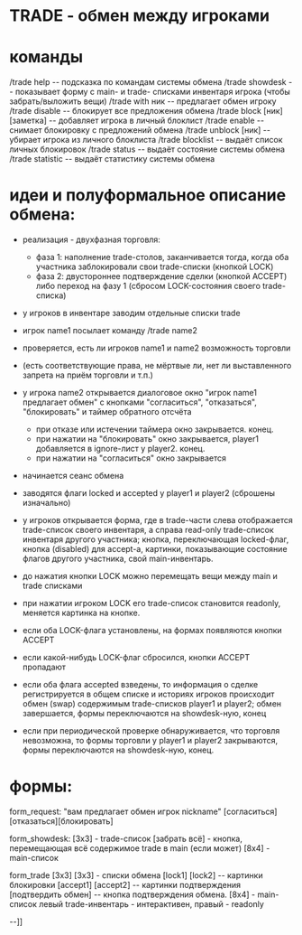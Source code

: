 TRADE - обмен между игроками
============================

команды
=======

/trade help -- подсказка по командам системы обмена
/trade showdesk -- показывает форму с main- и trade- списками инвентаря игрока 
               (чтобы забрать/выложить вещи)
/trade with ник -- предлагает обмен игроку 
/trade disable -- блокирует все предложения обмена
/trade block [ник] [заметка] -- добавляет игрока в личный блоклист
/trade enable -- снимает блокировку с предложений обмена
/trade unblock [ник] -- убирает игрока из личного блоклиста
/trade blocklist -- выдаёт список личных блокировок
/trade status -- выдаёт состояние системы обмена
/trade statistic -- выдаёт статистику системы обмена

идеи и полуформальное описание обмена:
======================================

* реализация - двухфазная торговля:
  * фаза 1: наполнение trade-столов, заканчивается тогда, 
    когда оба участника заблокировали свои trade-списки
    (кнопкой LOCK)
  * фаза 2: двустороннее подтверждение сделки (кнопкой ACCEPT)
    либо переход на фазу 1 (сбросом LOCK-состояния своего trade-списка)
    
* у игроков в инвентаре заводим отдельные списки trade
* игрок name1 посылает команду /trade name2
* проверяется, есть ли игроков name1 и name2 возможность торговли
* (есть соответствующие права, не мёртвые ли, нет ли выставленного запрета
  на приём торговли и т.п.)
* у игрока name2 открывается диалоговое окно "игрок name1 предлагает обмен"
  с кнопками "согласиться", "отказаться", "блокировать" и таймер 
  обратного отсчёта
  * при отказе или истечении таймера окно закрывается. конец.
  * при нажатии на "блокировать" окно закрывается, player1 добавляется в 
    ignore-лист у player2. конец.
  * при нажатии на "согласиться" окно закрывается
* начинается сеанс обмена
* заводятся флаги locked и accepted у player1 и player2 (сброшены изначально)
* у игроков открывается форма, где в trade-части слева отображается 
  trade-список своего инвентаря, а справа read-only trade-список 
  инвентаря другого участника; кнопка, переключающая locked-флаг,
  кнопка (disabled) для accept-а, картинки, показывающие состояние флагов
  другого участника, свой main-инвентарь.
* до нажатия кнопки LOCK можно перемещать вещи между main и trade списками
* при нажатии игроком LOCK его trade-список становится readonly, 
  меняется картинка на кнопке.
* если оба LOCK-флага установлены, на формах появляются кнопки ACCEPT
* если какой-нибудь LOCK-флаг сбросился, кнопки ACCEPT пропадают
* если оба флага accepted взведены, то 
  информация о сделке регистрируется в общем списке и историях игроков
  происходит обмен (swap) содержимым trade-списков player1 и player2;
  обмен завершается, формы переключаются на showdesk-ную, конец
* если при периодической проверке обнаруживается, что торговля невозможна,
  то формы торговли у player1 и player2 закрываются, формы переключаются 
  на showdesk-ную, конец.
    
формы:
======

form_request:
 "вам предлагает обмен игрок nickname"
 [согласиться][отказаться][блокировать]

form_showdesk:
 [3x3] - trade-список
 [забрать всё] - кнопка, перемещающая всё содержимое trade в main (если может)
 [8x4] - main-список

form_trade
   [3x3]     [3x3] - списки обмена
  [lock1]   [lock2] -- картинки блокировки
 [accept1] [accept2] -- картинки подтверждения
 [подтвердить обмен] -- кнопка подтверждения обмена.
 [8x4] - main-список
левый trade-инвентарь - интерактивен, правый - readonly

--]]